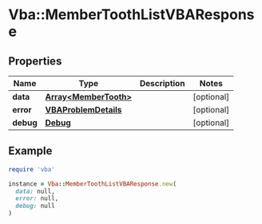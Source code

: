 # Vba::MemberToothListVBAResponse

## Properties

| Name | Type | Description | Notes |
| ---- | ---- | ----------- | ----- |
| **data** | [**Array&lt;MemberTooth&gt;**](MemberTooth.md) |  | [optional] |
| **error** | [**VBAProblemDetails**](VBAProblemDetails.md) |  | [optional] |
| **debug** | [**Debug**](Debug.md) |  | [optional] |

## Example

```ruby
require 'vba'

instance = Vba::MemberToothListVBAResponse.new(
  data: null,
  error: null,
  debug: null
)
```

